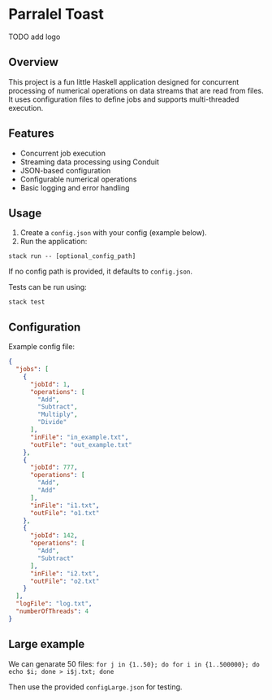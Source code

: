 # Parralel Toast

TODO add logo

## Overview

This project is a fun little Haskell application designed for concurrent processing of numerical operations on data streams that are read from files. It uses configuration files to define jobs and supports multi-threaded execution.

## Features

- Concurrent job execution
- Streaming data processing using Conduit
- JSON-based configuration
- Configurable numerical operations
- Basic logging and error handling


## Usage

1. Create a `config.json` with your config (example below).
2. Run the application:

```
stack run -- [optional_config_path]
```

If no config path is provided, it defaults to `config.json`.

Tests can be run using:
```
stack test
```


## Configuration

Example config file:

```json
{
  "jobs": [
    {
      "jobId": 1,
      "operations": [
        "Add",
        "Subtract",
        "Multiply",
        "Divide"
      ],
      "inFile": "in_example.txt",
      "outFile": "out_example.txt"
    },
    {
      "jobId": 777,
      "operations": [
        "Add",
        "Add"
      ],
      "inFile": "i1.txt",
      "outFile": "o1.txt"
    },
    {
      "jobId": 142,
      "operations": [
        "Add",
        "Subtract"
      ],
      "inFile": "i2.txt",
      "outFile": "o2.txt"
    }
  ],
  "logFile": "log.txt",
  "numberOfThreads": 4
}
```

## Large example

We can genarate 50 files:
`for j in {1..50}; do for i in {1..500000}; do echo $i; done > i$j.txt; done`

Then use the provided `configLarge.json` for testing.

